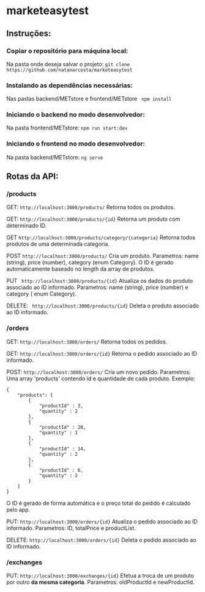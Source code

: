 # marketeasytest

## Instruções:

### Copiar o repositório para máquina local:
Na pasta onde deseja salvar o projeto:
```git clone https://github.com/natanarcosta/marketeasytest```

### Instalando as dependências necessárias:
Nas pastas backend/METstore e frontend/METstore
``` npm install```

### Iniciando o backend no modo desenvolvedor:
Na pasta frontend/METstore:
```npm run start:dev ```

### Iniciando o frontend no modo desenvolvedor:
Na pasta backend/METstore:
``` ng serve ```

## Rotas da API:
### /products
GET: ```http://localhost:3000/products/``` Retorna todos os produtos.

GET: ```http://localhost:3000/products/{id}``` Retorna um produto com determinado ID.

GET ```http://localhost:3000/products/category/{categoria}``` Retorna todos produtos de uma determinada categoria.

POST ```http://localhost:3000/products/``` Cria um produto. Parametros: name (string), price (number), category (enum Category). O ID é gerado automaticamente baseado no length da array de produtos.

PUT ``` http://localhost:3000/products/{id}```  Atualiza os dados do produto associado ao ID informado. Parametros: name (string), price (number) e category ( enum Category).

DELETE: ``` http://localhost:3000/products/{id}```  Deleta o produto associado ao ID informado.

### /orders
GET: ```http://localhost:3000/orders/``` Retorna todos os pedidos.

GET: ```http://localhost:3000/orders/{id}``` Retorna o pedido associado ao ID informado.

POST: ```http://localhost:3000/orders/``` Cria um novo pedido. Parametros: Uma array 'products' contendo id e quantidade de cada produto. Exemplo:

```
{
    "products": [
        {
            "productId" : 3,
            "quantity" : 2
        },
        {
            "productId" : 20,
            "quantity" : 1
        },
        {
            "productId" : 14,
            "quantity" : 2
        },
        {
            "productId" : 6,
            "quantity" : 2
        }
    ]
}
```
O ID é gerado de forma automática e o preço total do pedido é calculado pelo app.

PUT: ```http://localhost:3000/orders/{id}``` Atualiza o pedido associado ao ID informado. Parametros: ID, totalPrice e productList.

DELETE: ```http://localhost:3000/orders/{id}``` Deleta o pedido associado ao ID informado.

### /exchanges

PUT: ```http://localhost:3000/exchanges/{id}``` Efetua a troca de um produto por outro **da mesma categoria**. Parametros: oldProductId e newProductId.



